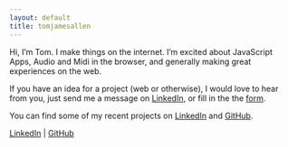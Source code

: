 ```yaml
---
layout: default
title: tomjamesallen
---
```



Hi, I’m Tom. I make things on the internet. I’m excited about JavaScript Apps, Audio and Midi in the browser, and generally making great experiences on the web.

If you have an idea for a project (web or otherwise), I would love to hear from you, just send me a message on [LinkedIn][LinkedIn], or fill in the the [form](/contact.html).

You can find some of my recent projects on [LinkedIn][LinkedIn] and [GitHub][GitHub].


[LinkedIn][LinkedIn] | [GitHub][GitHub]

[LinkedIn]: https://uk.linkedin.com/in/tom-allen-6ba20b57
[GitHub]: https://github.com/tomjamesallen
[Twitter]: https://twitter.com/_tomjamesallen